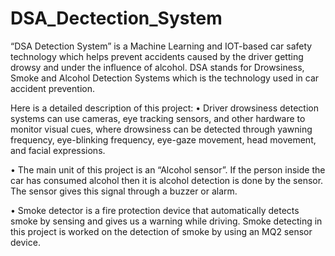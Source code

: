 # DSA_Dectection_System
“DSA Detection System” is a Machine Learning and IOT-based car safety technology which helps prevent accidents caused by the driver getting drowsy and under the influence of alcohol. DSA stands for Drowsiness, Smoke and Alcohol Detection Systems which is the technology used in car accident prevention.

Here is a detailed description of this project:
• Driver drowsiness detection systems can use cameras, eye tracking sensors, and other hardware to monitor visual cues, where drowsiness can be detected through yawning frequency, eye-blinking frequency, eye-gaze movement, head movement, and facial expressions.

• The main unit of this project is an “Alcohol sensor”. If the person inside the car has consumed alcohol then it is alcohol detection is done by the sensor. The sensor gives this signal through a buzzer or alarm.

• Smoke detector is a fire protection device that automatically detects smoke by sensing and gives us a warning while driving. Smoke detecting in this project is worked on the detection of smoke by using an MQ2 sensor device. 
